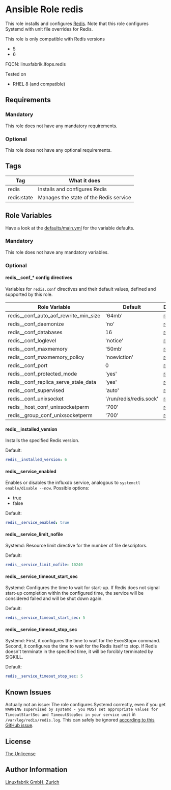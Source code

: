 # Ansible Role redis

This role installs and configures [Redis](https://redis.io/). Note that this role configures Systemd with unit file overrides for Redis.

This role is only compatible with Redis versions

* 5
* 6

FQCN: linuxfabrik.lfops.redis

Tested on

* RHEL 8 (and compatible)


## Requirements

### Mandatory

This role does not have any mandatory requirements.


### Optional

This role does not have any optional requirements.


## Tags

| Tag                  | What it does                                  |
| ---                  | ------------                                  |
| redis                | Installs and configures Redis                 |
| redis:state          | Manages the state of the Redis service        |


## Role Variables

Have a look at the [defaults/main.yml](https://github.com/Linuxfabrik/lfops/blob/main/roles/redis/defaults/main.yml) for the variable defaults.


### Mandatory

This role does not have any mandatory variables.


### Optional

#### redis__conf_* config directives

Variables for `redis.conf` directives and their default values, defined and supported by this role.

| Role Variable                             | Default                               | Documentation                                                         |
|---------------                            |---------                              |---------------                                                        |
| redis__conf_auto_aof_rewrite_min_size     | '64mb'                                | [redis.conf](https://github.com/redis/redis/blob/6.0/redis.conf) |
| redis__conf_daemonize                     | 'no'                                  | [redis.conf](https://github.com/redis/redis/blob/6.0/redis.conf) |
| redis__conf_databases                     | 16                                    | [redis.conf](https://github.com/redis/redis/blob/6.0/redis.conf) |
| redis__conf_loglevel                      | 'notice'                              | [redis.conf](https://github.com/redis/redis/blob/6.0/redis.conf) |
| redis__conf_maxmemory                     | '50mb'                                | [redis.conf](https://github.com/redis/redis/blob/6.0/redis.conf) |
| redis__conf_maxmemory_policy              | 'noeviction'                          | [redis.conf](https://github.com/redis/redis/blob/6.0/redis.conf) |
| redis__conf_port                          | 0                                     | [redis.conf](https://github.com/redis/redis/blob/6.0/redis.conf) |
| redis__conf_protected_mode                | 'yes'                                 | [redis.conf](https://github.com/redis/redis/blob/6.0/redis.conf) |
| redis__conf_replica_serve_stale_data      | 'yes'                                 | [redis.conf](https://github.com/redis/redis/blob/6.0/redis.conf) |
| redis__conf_supervised                    | 'auto'                                | [redis.conf](https://github.com/redis/redis/blob/6.0/redis.conf) |
| redis__conf_unixsocket                    | '/run/redis/redis.sock'               | [redis.conf](https://github.com/redis/redis/blob/6.0/redis.conf) |
| redis__host_conf_unixsocketperm           | '700'                                 | [redis.conf](https://github.com/redis/redis/blob/6.0/redis.conf) |
| redis__group_conf_unixsocketperm          | '700'                                 | [redis.conf](https://github.com/redis/redis/blob/6.0/redis.conf) |


#### redis__installed_version

Installs the specified Redis version.

Default:
```yaml
redis__installed_version: 6
```


#### redis__service_enabled

Enables or disables the influxdb service, analogous to `systemctl enable/disable --now`. Possible options:
* true
* false

Default:
```yaml
redis__service_enabled: true
```


#### redis__service_limit_nofile

Systemd: Resource limit directive for the number of file descriptors.

Default:
```yaml
redis__service_limit_nofile: 10240
```


#### redis__service_timeout_start_sec

Systemd: Configures the time to wait for start-up. If Redis does not signal start-up completion within the configured time, the service will be considered failed and will be shut down again.

Default:
```yaml
redis__service_timeout_start_sec: 5
```


#### redis__service_timeout_stop_sec

Systemd: First, it configures the time to wait for the ExecStop= command. Second, it configures the time to wait for the Redis itself to stop. If Redis doesn't terminate in the specified time, it will be forcibly terminated by SIGKILL.

Default:
```yaml
redis__service_timeout_stop_sec: 5
```


## Known Issues

Actually not an issue: The role configures Systemd correctly, even if you get `WARNING supervised by systemd - you MUST set appropriate values for TimeoutStartSec and TimeoutStopSec in your service unit` in `/var/log/redis/redis.log`. This can safely be ignored [according to this GitHub issue](https://github.com/redis/redis/issues/8024).



## License

[The Unlicense](https://unlicense.org/)


## Author Information

[Linuxfabrik GmbH, Zurich](https://www.linuxfabrik.ch)
